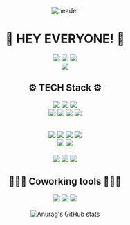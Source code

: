 <div align="center">


![header](https://capsule-render.vercel.app/api?type=Cylinder&color=gradient&customColorList=1,3,6,9,13,14,18,20,22,24,25,27&height=150&section=header&text=Karennn-Y&fontColor=ffffff&fontSize=70&animation=fadeIn&fontAlignY=55&fontAlign=75)

  
# 👋 HEY EVERYONE! 👋
<a href="https://velog.io/@ys5972"><img src="https://img.shields.io/badge/kareeen.log-3DDC84?style=for-the-badge&logo=Velog&logoColor=white"/></a> <a href="https://karenyys.notion.site/ABOUT-ME-fd023c41a5ed4071b42fe2ab44f4afaa"><img src="https://img.shields.io/badge/AboutME-ffffff?style=for-the-badge&logo=notion&logoColor=black"/></a> <a href="https://github.com/Karennn-Y"><img src="https://img.shields.io/badge/Karennn_Y-000000?style=for-the-badge&logo=github&logoColor=white"/></a> 
<br>
<a href="https://hits.seeyoufarm.com"> <img src="https://hits.seeyoufarm.com/api/count/incr/badge.svg?url=https%3A%2F%2Fgithub.com%2FKarennn-Y%2F&count_bg=%23000000&title_bg=%23000000&icon=github.svg&icon_color=%23FFFFFF&title=GitHub&edge_flat=false"/></a>
<br>

## ⚙️ TECH Stack ⚙️
  <img src="https://img.shields.io/badge/Java-3366FF?style=for-the-badge&logo=Java&logoColor=white"/></a>
  <img src="https://img.shields.io/badge/Spring-339933?style=for-the-badge&logo=Spring&logoColor=white"/></a>
  <img src="https://img.shields.io/badge/SpringBoot-339933?style=for-the-badge&logo=SpringBoot&logoColor=white"/></a>
  <br>
  <img src="https://img.shields.io/badge/Javascript-F7DF1E?style=for-the-badge&logo=Javascript&logoColor=white"></a>
  <img src="https://img.shields.io/badge/HTML5-E34F26?style=for-the-badge&logo=HTML5&logoColor=white"/></a>
  <img src="https://img.shields.io/badge/CSS3-1572B6?style=for-the-badge&logo=CSS3&logoColor=white"/></a>
  <img src="https://img.shields.io/badge/React-20232A?style=for-the-badge&logo=react&logoColor=61DAFB"/></a>
  
  <br>
  <img src="https://img.shields.io/badge/Gradle-02303A?style=for-the-badge&logo=Gradle&logoColor=white"/></a>
  <img src="https://img.shields.io/badge/MySQL-4479A1?style=for-the-badge&logo=MySQL&logoColor=white"/></a>
  <img src="https://img.shields.io/badge/MariaDB-1F305F?style=for-the-badge&logo=MariaDB&logoColor=white"/></a>
  <img src="https://img.shields.io/badge/Oracle-F80000?style=for-the-badge&logo=Oracle&logoColor=white"></a>
  <br>
  <img src="https://img.shields.io/badge/jQuery-0769AD?style=for-the-badge&logo=jQuery&logoColor=white"></a>
  <img src="https://img.shields.io/badge/axios-671ddf?&style=for-the-badge&logo=axios&logoColor=white"></a>
  
  <br>
  <br>
  <img src="https://img.shields.io/badge/intellijidea-8005c4?style=for-the-badge&logo=intellijidea&logoColor=white"/></a>
  <img src="https://img.shields.io/badge/Eclipse-2C2255?style=for-the-badge&logo=eclipse&logoColor=white"/></a>
  <img src="https://img.shields.io/badge/Visual_Studio_Code-0078D4?style=for-the-badge&logo=visual%20studio%20code&logoColor=white"/></a>

## 👩🏻‍💻 Coworking tools 👩🏻‍💻
  <img src="https://img.shields.io/badge/Slack-4A154B?style=for-the-badge&logo=Slack&logoColor=white"/></a>
  <img src="https://img.shields.io/badge/GitHub-gray?style=for-the-badge&logo=GitHub&logoColor=black"/></a>
  <img src="https://img.shields.io/badge/Git-blue?style=for-the-badge&logo=Git&logoColor=F05032"/></a>
<br>
<br>
![Anurag's GitHub stats](https://github-readme-stats.vercel.app/api?username=Karennn-Y&theme=nightowl&show_icons=true)
  
</div>
